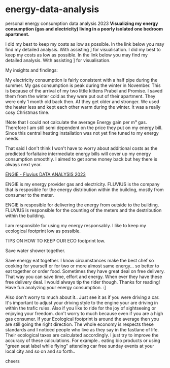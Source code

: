 # energy-data-analysis
personal energy consumption data analysis 2023
**Visualizing my energy consumption (gas and electricity) living in a poorly isolated one bedroom apartment.**

I did my best to keep my costs as low as possible. In the link below you may find my detailed analysis. With assisting ] for visualisation.
I did my best to keep my costs as low as possible. In the link below you may find my detailed analysis. With assisting ] for visualisation.

My insights and findings:

My electricity consumption is fairly consistent with a half pipe during the summer.
My gas consumption is peak during the winter in November. This is because of the arrival of my two little kittens Prabel and Promise.
I saved them from the winter cold as they were put out of their apartment. They were only 1 month old back then.
Af they get older and stronger. We used the heater less and kept each other warm during the winter. It was a really cosy Christmas time.

!Note that I could not calculate the average Energy gain per m³ gas. Therefore I am still semi dependent on the price they put on my energy bill.
Since this central heating installation was not yet fine tuned to my energy needs.

That said I don't think I won't have to worry about additional costs as the predicted forfaitaire intermediate energy bills will cover up my energy consumption smoothly. I aimed to get some money back but hey there is always next year. 


[ENGIE - Fluvius DATA ANALYSIS 2023](https://docs.google.com/spreadsheets/d/1pbG632t34n9r6gKwSt0QY27bi_hKJYLDwMLuGkyM2tU/edit#gid=994224908)

ENGIE is my energy provider gas and electricity.
FLUVIUS is the company that is resposible for the energy distribution within the building, mostly from consumer to the meter.

ENGIE is resposible for delivering the energy from outside to the building. 
FLUVIUS is responsible for the counting of the meters and the destribution within the building.

I am responsible for using my energy responsably. I like to keep my ecological footprint low as possible.

TIPS ON HOW TO KEEP OUR ECO footprint low.

Save water shower together. 

Save energy eat together. 
I know circumstances make the best chef so cooking for yourself or for two or more almost same energy...
so better to eat together or
order food. Sometimes they have great deal on free delivery. That way you can save time, effort and energy.
When ever they have these free delivery deal. I would always tip the rider though. Thanks for reading!
Have fun analyzing your energy consumption. :]

Also don't worry to much about it.. Just see it as if you were driving a car. It's important to adjust your driving style to the engine your are driving in within the trafic rules.
Also if you like to ride for the joy of sightseeing or enjoying your freedom. don't worry to much because even if you are a high gas consumer. If your Ecological footprint is around the average then you are still going the right direction.
The whole economy is respects these standards and I noticed people who live as they say in the fastlane of life. Their ecological taxes are calculated accordingly.
I just try to improve the accuracy of these calculations. For example.. eating bio products or using "green seat label while flying" attending car free sunday events at your local city and so on and so forth..

cheers



